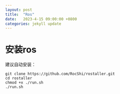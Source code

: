 ```yaml
---
layout: post
title:  "Ros"
date:   2023-4-15 09:00:00 +0800
categories: jekyll update
---
```

<h1>安装ros</h1>
建议自动安装：

```
git clone https://github.com/RocShi/rostaller.git
cd rostaller
chmod +x ./run.sh
./run.sh
```